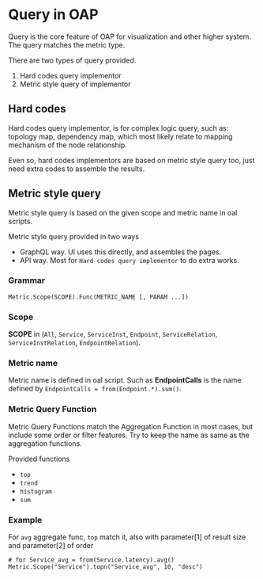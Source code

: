# Query in OAP
Query is the core feature of OAP for visualization and other higher system. The query matches the metric type.

There are two types of query provided.
1. Hard codes query implementor
1. Metric style query of implementor

## Hard codes
Hard codes query implementor, is for complex logic query, such as: topology map, dependency map, which 
most likely relate to mapping mechanism of the node relationship.

Even so, hard codes implementors are based on metric style query too, just need extra codes to assemble the 
results.

## Metric style query
Metric style query is based on the given scope and metric name in oal scripts.

Metric style query provided in two ways
- GraphQL way. UI uses this directly, and assembles the pages.
- API way. Most for `Hard codes query implementor` to do extra works.

### Grammar
```
Metric.Scope(SCOPE).Func(METRIC_NAME [, PARAM ...])
```

### Scope
**SCOPE** in (`All`, `Service`, `ServiceInst`, `Endpoint`, `ServiceRelation`, `ServiceInstRelation`, `EndpointRelation`).

### Metric name
Metric name is defined in oal script. Such as **EndpointCalls** is the name defined by `EndpointCalls = from(Endpoint.*).sum()`.

### Metric Query Function
Metric Query Functions match the Aggregation Function in most cases, but include some order or filter features.
Try to keep the name as same as the aggregation functions.

Provided functions
- `top`
- `trend`
- `histogram`
- `sum`

### Example
For `avg` aggregate func, `top` match it, also with parameter[1] of result size and parameter[2] of order
```
# for Service_avg = from(Service.latency).avg()
Metric.Scope("Service").topn("Service_avg", 10, "desc")
```